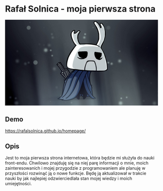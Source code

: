 # Rafał Solnica - moja pierwsza strona

![Nie do końca ja](./images/Zote.jpg)

## Demo

https://rafalsolnica.github.io/homepage/

## Opis

Jest to moja pierwsza strona internetowa, która będzie mi służyła do nauki front-endu. Chwilowo znajduję się na niej parę informacji o mnie, moich zainteresowanich i mojej przygodzie z programowaniem ale planuję w przyszłości rozwinąć ją o nowe funkcje. Będę ją aktualizował w trakcie nauki by jak najlepiej odzwierciedlała stan mojej wiedzy i moich umiejętności.
